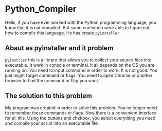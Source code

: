 # Python_Compiler
Hello, if you have ever worked with the Python programming language, you know that it is not compiled.
But some craftsmen were able to figure out how to compile this language. He has create `pyinstaller`.

## Abaut as pyinstaller and it problem
`pyinstller` this is a library that allows you to collect your source files into executable.
It work in console or terminal. It all depends on the OS you are running on. You need to input command in order to work.
It is not good. You just might forget command or flags. You need to open Chrome or another browser to find the command or flag you want.

## The solution to this problem
My program was created in order to solve this problem. You no longer need to remember these commands or flags. Now there is a convenient interface for all this. Using the buttons and chekbox, you select everything you need and compile your script into an executable file.
